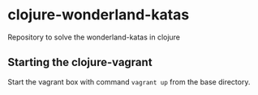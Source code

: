 # clojure-wonderland-katas
Repository to solve the wonderland-katas in clojure

## Starting the clojure-vagrant
Start the vagrant box with command ```vagrant up``` from the base directory.

